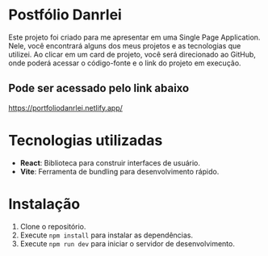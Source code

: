 # Postfólio Danrlei

Este projeto foi criado para me apresentar em uma Single Page Application. Nele, você encontrará alguns dos meus projetos e as tecnologias que utilizei. Ao clicar em um card de projeto, você será direcionado ao GitHub, onde poderá acessar o código-fonte e o link do projeto em execução.

## Pode ser acessado pelo link abaixo

https://portfoliodanrlei.netlify.app/

# Tecnologias utilizadas

- **React**: Biblioteca para construir interfaces de usuário.
- **Vite**: Ferramenta de bundling para desenvolvimento rápido.

# Instalação

1. Clone o repositório.
2. Execute `npm install` para instalar as dependências.
3. Execute `npm run dev` para iniciar o servidor de desenvolvimento.
